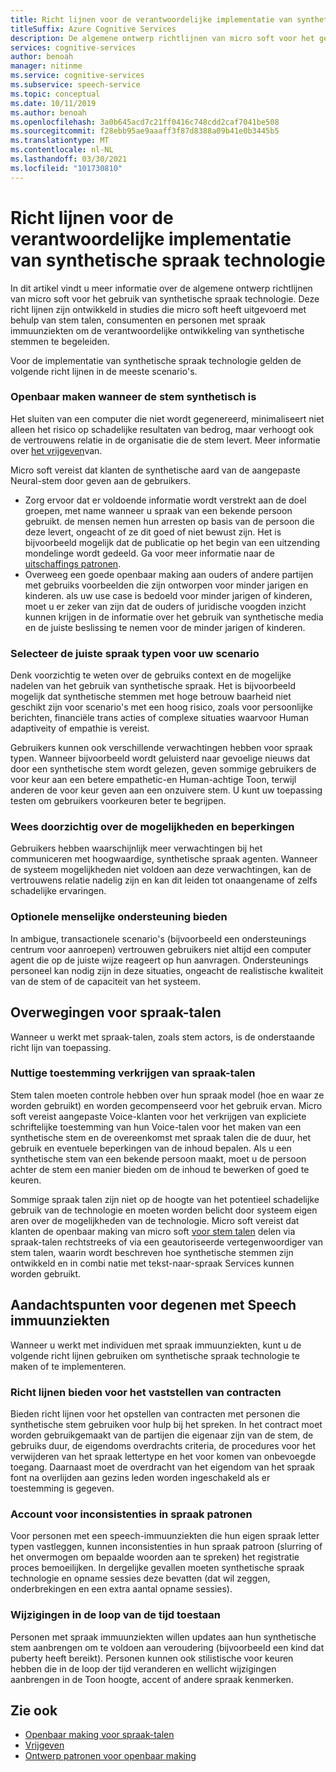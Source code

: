 ```yaml
---
title: Richt lijnen voor de verantwoordelijke implementatie van synthetische spraak technologie
titleSuffix: Azure Cognitive Services
description: De algemene ontwerp richtlijnen van micro soft voor het gebruik van synthetische spraak technologie. Deze zijn ontwikkeld in studies die micro soft heeft uitgevoerd met behulp van Voice-talen, consumenten en personen met spraak immuunziekten om de verantwoordelijke ontwikkeling van synthetische spraak te begeleiden.
services: cognitive-services
author: benoah
manager: nitinme
ms.service: cognitive-services
ms.subservice: speech-service
ms.topic: conceptual
ms.date: 10/11/2019
ms.author: benoah
ms.openlocfilehash: 3a0b645acd7c21ff0416c748cdd2caf7041be508
ms.sourcegitcommit: f28ebb95ae9aaaff3f87d8388a09b41e0b3445b5
ms.translationtype: MT
ms.contentlocale: nl-NL
ms.lasthandoff: 03/30/2021
ms.locfileid: "101730810"
---
```

# <a name="guidelines-for-responsible-deployment-of-synthetic-voice-technology"></a>Richt lijnen voor de verantwoordelijke implementatie van synthetische spraak technologie

In dit artikel vindt u meer informatie over de algemene ontwerp richtlijnen van micro soft voor het gebruik van synthetische spraak technologie. Deze richt lijnen zijn ontwikkeld in studies die micro soft heeft uitgevoerd met behulp van stem talen, consumenten en personen met spraak immuunziekten om de verantwoordelijke ontwikkeling van synthetische stemmen te begeleiden.

Voor de implementatie van synthetische spraak technologie gelden de volgende richt lijnen in de meeste scenario's.

### <a name="disclose-when-the-voice-is-synthetic"></a>Openbaar maken wanneer de stem synthetisch is
Het sluiten van een computer die niet wordt gegenereerd, minimaliseert niet alleen het risico op schadelijke resultaten van bedrog, maar verhoogt ook de vertrouwens relatie in de organisatie die de stem levert. Meer informatie over [het vrijgeven](concepts-disclosure-guidelines.md)van.

Micro soft vereist dat klanten de synthetische aard van de aangepaste Neural-stem door geven aan de gebruikers. 
* Zorg ervoor dat er voldoende informatie wordt verstrekt aan de doel groepen, met name wanneer u spraak van een bekende persoon gebruikt. de mensen nemen hun arresten op basis van de persoon die deze levert, ongeacht of ze dit goed of niet bewust zijn.  Het is bijvoorbeeld mogelijk dat de publicatie op het begin van een uitzending mondelinge wordt gedeeld. Ga voor meer informatie naar de [uitschaffings patronen](concepts-disclosure-patterns.md).   
* Overweeg een goede openbaar making aan ouders of andere partijen met gebruiks voorbeelden die zijn ontworpen voor minder jarigen en kinderen. als uw use case is bedoeld voor minder jarigen of kinderen, moet u er zeker van zijn dat de ouders of juridische voogden inzicht kunnen krijgen in de informatie over het gebruik van synthetische media en de juiste beslissing te nemen voor de minder jarigen of kinderen. 

### <a name="select-appropriate-voice-types-for-your-scenario"></a>Selecteer de juiste spraak typen voor uw scenario
Denk voorzichtig te weten over de gebruiks context en de mogelijke nadelen van het gebruik van synthetische spraak. Het is bijvoorbeeld mogelijk dat synthetische stemmen met hoge betrouw baarheid niet geschikt zijn voor scenario's met een hoog risico, zoals voor persoonlijke berichten, financiële trans acties of complexe situaties waarvoor Human adaptiveity of empathie is vereist. 

Gebruikers kunnen ook verschillende verwachtingen hebben voor spraak typen. Wanneer bijvoorbeeld wordt geluisterd naar gevoelige nieuws dat door een synthetische stem wordt gelezen, geven sommige gebruikers de voor keur aan een betere empathetic-en Human-achtige Toon, terwijl anderen de voor keur geven aan een onzuivere stem. U kunt uw toepassing testen om gebruikers voorkeuren beter te begrijpen.

### <a name="be-transparent-about-capabilities-and-limitations"></a>Wees doorzichtig over de mogelijkheden en beperkingen
Gebruikers hebben waarschijnlijk meer verwachtingen bij het communiceren met hoogwaardige, synthetische spraak agenten. Wanneer de systeem mogelijkheden niet voldoen aan deze verwachtingen, kan de vertrouwens relatie nadelig zijn en kan dit leiden tot onaangename of zelfs schadelijke ervaringen.

### <a name="provide-optional-human-support"></a>Optionele menselijke ondersteuning bieden
In ambigue, transactionele scenario's (bijvoorbeeld een ondersteunings centrum voor aanroepen) vertrouwen gebruikers niet altijd een computer agent die op de juiste wijze reageert op hun aanvragen. Ondersteunings personeel kan nodig zijn in deze situaties, ongeacht de realistische kwaliteit van de stem of de capaciteit van het systeem.

## <a name="considerations-for-voice-talent"></a>Overwegingen voor spraak-talen
Wanneer u werkt met spraak-talen, zoals stem actors, is de onderstaande richt lijn van toepassing.

### <a name="obtain-meaningful-consent-from-voice-talent"></a>Nuttige toestemming verkrijgen van spraak-talen
Stem talen moeten controle hebben over hun spraak model (hoe en waar ze worden gebruikt) en worden gecompenseerd voor het gebruik ervan. Micro soft vereist aangepaste Voice-klanten voor het verkrijgen van expliciete schriftelijke toestemming van hun Voice-talen voor het maken van een synthetische stem en de overeenkomst met spraak talen die de duur, het gebruik en eventuele beperkingen van de inhoud bepalen.  Als u een synthetische stem van een bekende persoon maakt, moet u de persoon achter de stem een manier bieden om de inhoud te bewerken of goed te keuren.

Sommige spraak talen zijn niet op de hoogte van het potentieel schadelijke gebruik van de technologie en moeten worden belicht door systeem eigen aren over de mogelijkheden van de technologie. Micro soft vereist dat klanten de openbaar making van micro soft [voor stem talen](/legal/cognitive-services/speech-service/disclosure-voice-talent) delen via spraak-talen rechtstreeks of via een geautoriseerde vertegenwoordiger van stem talen, waarin wordt beschreven hoe synthetische stemmen zijn ontwikkeld en in combi natie met tekst-naar-spraak Services kunnen worden gebruikt.

## <a name="considerations-for-those-with-speech-disorders"></a>Aandachtspunten voor degenen met Speech immuunziekten
Wanneer u werkt met individuen met spraak immuunziekten, kunt u de volgende richt lijnen gebruiken om synthetische spraak technologie te maken of te implementeren.

### <a name="provide-guidelines-to-establish-contracts"></a>Richt lijnen bieden voor het vaststellen van contracten
Bieden richt lijnen voor het opstellen van contracten met personen die synthetische stem gebruiken voor hulp bij het spreken. In het contract moet worden gebruikgemaakt van de partijen die eigenaar zijn van de stem, de gebruiks duur, de eigendoms overdrachts criteria, de procedures voor het verwijderen van het spraak lettertype en het voor komen van onbevoegde toegang. Daarnaast moet de overdracht van het eigendom van het spraak font na overlijden aan gezins leden worden ingeschakeld als er toestemming is gegeven.

### <a name="account-for-inconsistencies-in-speech-patterns"></a>Account voor inconsistenties in spraak patronen
Voor personen met een speech-immuunziekten die hun eigen spraak letter typen vastleggen, kunnen inconsistenties in hun spraak patroon (slurring of het onvermogen om bepaalde woorden aan te spreken) het registratie proces bemoeilijken. In dergelijke gevallen moeten synthetische spraak technologie en opname sessies deze bevatten (dat wil zeggen, onderbrekingen en een extra aantal opname sessies).

### <a name="allow-modification-over-time"></a>Wijzigingen in de loop van de tijd toestaan
Personen met spraak immuunziekten willen updates aan hun synthetische stem aanbrengen om te voldoen aan veroudering (bijvoorbeeld een kind dat puberty heeft bereikt). Personen kunnen ook stilistische voor keuren hebben die in de loop der tijd veranderen en wellicht wijzigingen aanbrengen in de Toon hoogte, accent of andere spraak kenmerken.


## <a name="see-also"></a>Zie ook

* [Openbaar making voor spraak-talen](/legal/cognitive-services/speech-service/disclosure-voice-talent?context=%2fazure%2fcognitive-services%2fspeech-service%2fcontext%2fcontext)
* [Vrijgeven](concepts-disclosure-guidelines.md)
* [Ontwerp patronen voor openbaar making](concepts-disclosure-patterns.md)